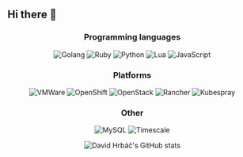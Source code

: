 ## Hi there 👋


<h3 align="center">Programming languages</h3>
<p align="center">
  <img alt="Golang" src="https://img.shields.io/badge/-Golang-00ADD8?style=for-the-badge&logo=go&logoColor=white" />
  <img alt="Ruby" src="https://img.shields.io/badge/-Ruby-CC342D?style=for-the-badge&logo=ruby&logoColor=white" />
  <img alt="Python" src="https://img.shields.io/badge/-Python-3776AB?style=for-the-badge&logo=python&logoColor=white" />
  <img alt="Lua" src="https://img.shields.io/badge/-Lua-2C2D72?style=for-the-badge&logo=lua&logoColor=white" />
  <img alt="JavaScript" src="https://img.shields.io/badge/-JavaScript-F7DF1E?style=for-the-badge&logo=javascript&logoColor=white" />
</p>

<h3 align="center">Platforms</h3>
<p align="center">
  <img alt="VMWare" src="https://img.shields.io/badge/-VMWare-607078?style=for-the-badge&logo=vmware&logoColor=white" />
  <img alt="OpenShift" src="https://img.shields.io/badge/-Red Hat Open Shift-EE0000?style=for-the-badge&logo=redhatopenshift&logoColor=white" />
  <img alt="OpenStack" src="https://img.shields.io/badge/-OpenStack-ED1944?style=for-the-badge&logo=openstack&logoColor=white" />
  <img alt="Rancher" src="https://img.shields.io/badge/-Rancher-0075A8?style=for-the-badge&logo=rancher&logoColor=white" />
  <img alt="Kubespray" src="https://img.shields.io/badge/-Kubespray-326CE5?style=for-the-badge&logo=kubernetes&logoColor=white" />
</p>

<h3 align="center">Other</h3>
<p align="center">
  <img alt="MySQL" src="https://img.shields.io/badge/-MySQL-4479A1?style=for-the-badge&logo=MySQL&logoColor=white" />
  <img alt="Timescale" src="https://img.shields.io/badge/-Timescale-FDB515?style=for-the-badge&logo=timescale&logoColor=white" />
</p>

<p align="center">
  <img src="https://github-readme-stats.vercel.app/api?username=davidhrbac&count_private=true&show_icons=true" alt="David Hrbáč's GitHub stats">
</p>

<!--
**davidhrbac/davidhrbac** is a ✨ _special_ ✨ repository because its `README.md` (this file) appears on your GitHub profile.

Here are some ideas to get you started:

- 🔭 I’m currently working on ...
- 🌱 I’m currently learning ...
- 👯 I’m looking to collaborate on ...
- 🤔 I’m looking for help with ...
- 💬 Ask me about ...
- 📫 How to reach me: ...
- 😄 Pronouns: ...
- ⚡ Fun fact: ...
-->

